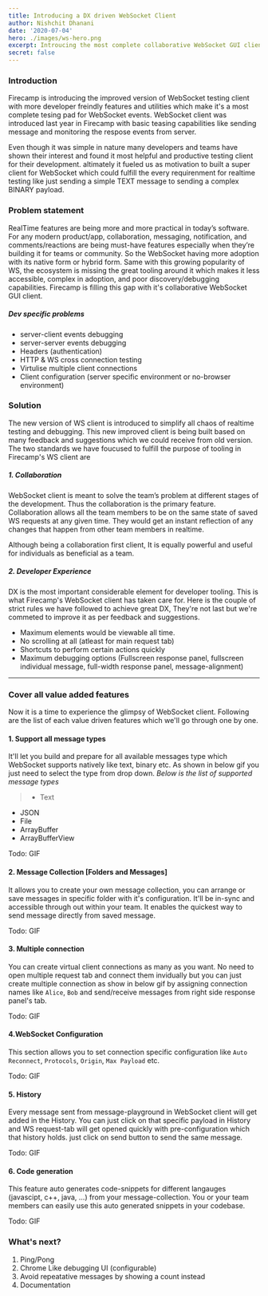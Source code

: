 ```yaml
---
title: Introducing a DX driven WebSocket Client
author: Nishchit Dhanani
date: '2020-07-04'
hero: ./images/ws-hero.png
excerpt: Introucing the most complete collaborative WebSocket GUI client. The new version of WS client in Firecamp allows developers to test all kind of messages like Text, Binary, File etc.
secret: false
---
```


### Introduction
Firecamp is introducing the improved version of WebSocket testing client with more developer freindly features and utilities which make it's a most complete tesing pad for WebSocket events. WebSocket client was introduced last year in Firecamp with basic teasing capabilities like sending message and monitoring the respose events from server. 

Even though it was simple in nature many developers and teams have shown their interest and found it most helpful and productive testing client for their development. altimately it fueled us as motivation to built a super client for WebSocket which could fulfill the every requirenment for realtime testing like just sending a simple TEXT message to sending a complex BINARY payload.

### Problem statement
RealTime features are being more and more practical in today’s software. For any modern product/app, collaboration, messaging, notification, and comments/reactions are being must-have features especially when they’re building it for teams or community. So the WebSocket having more adoption with its native form or hybrid form. Same with this growing popularity of WS, the ecosystem is missing the great tooling around it which makes it less accessible, complex in adoption, and poor discovery/debugging capabilities. Firecamp is filling this gap with it's collaborative WebSocket GUI client.
##### Dev specific problems
- server-client events debugging
- server-server events debugging
- Headers (authentication)
- HTTP & WS cross connection testing
- Virtulise multiple client connections
- Client configuration (server specific environment or no-browser environment)

### Solution
The new version of WS client is introduced to simplify all chaos of realtime testing and debugging. This new improved client is being built based on many feedback and suggestions which we could receive from old version. The two standards we have foucused to fulfill the purpose of tooling in Firecamp's WS client are 

##### 1. Collaboration
WebSocket client is meant to solve the team’s problem at different stages of the development. Thus the collaboration is the primary feature. Collaboration allows all the team members to be on the same state of saved WS requests at any given time. They would get an instant reflection of any changes that happen from other team members in realtime.

Although being a collaboration first client, It is equally powerful and useful for individuals as beneficial as a team.

##### 2. Developer Experience
DX is the most important considerable element for developer tooling. This is what Firecamp's WebSocket client has taken  care for. Here is the couple of strict rules we have followed to achieve great DX, They're not last but we're commeted to improve it as per feedback and suggestions.
  - Maximum elements would be viewable all time.
  - No scrolling at all (atleast for main request tab)
  - Shortcuts to perform certain actions quickly
  - Maximum debugging options (Fullscreen response panel, fullscreen individual message, full-width response panel, message-alignment)

---
### Cover all value added features
Now it is a time to experience the glimpsy of WebSocket client. Following are the list of each value driven features which we'll go through one by one.
#### 1. Support all message types
It'll let you build and prepare for all available messages type which WebSocket supports natively like text, binary etc. As shown in below gif you just need to select the type from drop down. *Below is the list of supported message types*

>- Text 
- JSON
- File
- ArrayBuffer
- ArrayBufferView

Todo: GIF

#### 2. Message Collection [Folders and Messages]
It allows you to create your own message collection, you can arrange or save messages in specific folder with it's configuration. 
It'll be in-sync and accessible through out within your team. It enables the quickest way to send message directly from saved message.

Todo: GIF

#### 3. Multiple connection
You can create virtual client connections as many as you want. No need to open multiple request tab and connect them invidually but you can just create multiple connection as show in below gif by assigning connection names like `Alice`, `Bob` and send/receive messages from right side response panel's tab.

Todo: GIF

#### 4.WebSocket Configuration
This section allows you to set connection specific configuration like `Auto Reconnect`, `Protocols`, `Origin`, `Max Payload` etc. 

Todo: GIF

#### 5. History
Every message sent from message-playground in WebSocket client will get added in the History. You can just click on that specific payload in History and WS request-tab will get opened quickly with pre-configuration which that history holds. just click on send button to send the same message.

Todo: GIF

#### 6. Code generation
This feature auto generates code-snippets for different langauges (javascipt, c++, java, ...) from your message-collection. You or your team members can easily use this auto generated snippets in your codebase.

Todo: GIF

### What's next?
1. Ping/Pong
2. Chrome Like debugging UI (configurable)
3. Avoid repeatative messages by showing a count instead
4. Documentation